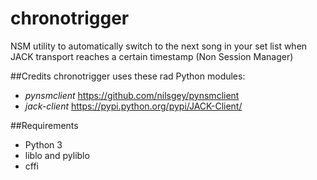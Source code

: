 # chronotrigger
NSM utility to automatically switch to the next song in your set list when JACK transport reaches a certain timestamp (Non Session Manager)



##Credits
chronotrigger uses these rad Python modules:
 - *pynsmclient*
   https://github.com/nilsgey/pynsmclient
 - *jack-client* 
   https://pypi.python.org/pypi/JACK-Client/
 
##Requirements
 - Python 3 
 - liblo and pyliblo
 - cffi
 
